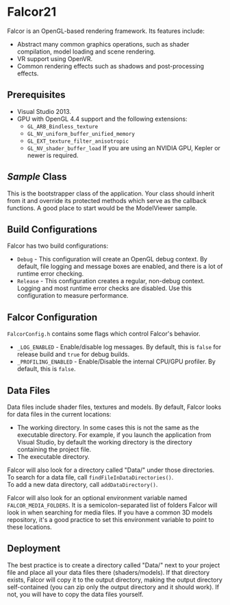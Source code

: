 Falcor21
============

Falcor is an OpenGL-based rendering framework.
Its features include:
* Abstract many common graphics operations, such as shader compilation, model loading and scene rendering.
* VR support using OpenVR.
* Common rendering effects such as shadows and post-processing effects.

Prerequisites
------------------------
* Visual Studio 2013.
* GPU with OpenGL 4.4 support and the following extensions:
	* `GL_ARB_Bindless_texture`
	* `GL_NV_uniform_buffer_unified_memory`
	* `GL_EXT_texture_filter_anisotropic`
	* `GL_NV_shader_buffer_load`
	If you are using an NVIDIA GPU, Kepler or newer is required.
	
*Sample* Class
-------------------
This is the bootstrapper class of the application. Your class should inherit from it and override its protected methods which serve as the callback functions.
A good place to start would be the ModelViewer sample.


Build Configurations
--------------------
Falcor has two build configurations:
* `Debug` - This configuration will create an OpenGL debug context. By default, file logging and message boxes are enabled, and there is a lot of runtime error checking.
* `Release` - This configuration creates a regular, non-debug context. Logging and most runtime error checks are disabled. Use this configuration to measure performance.

Falcor Configuration
--------------------
`FalcorConfig.h` contains some flags which control Falcor's behavior.
* `_LOG_ENABLED` - Enable/disable log messages. By default, this is `false` for release build and `true` for debug builds.
* `_PROFILING_ENABLED` - Enable/Disable the internal CPU/GPU profiler. By default, this is `false`.

Data Files
--------------------
Data files include shader files, textures and models.
By default, Falcor looks for data files in the current locations:
- The working directory. In some cases this is not the same as the executable directory. For example, if you launch the application from Visual Studio, by default the working directory is the directory containing the project file.
- The executable directory.

Falcor will also look for a directory called "Data/" under those directories.<br/>
To search for a data file, call `findFileInDataDirectories()`.<br/>
To add a new data directory, call `addDataDirectory()`.

Falcor will also look for an optional environment variable named `FALCOR_MEDIA_FOLDERS`. It is a semicolon-separated list of folders Falcor will look in when searching for media files. If you have a common 3D models repository, it's a good practice to set this environment variable to point to these locations.

Deployment
----------
The best practice is to create a directory called "Data/" next to your project file and place all your data files there (shaders/models).  If that directory exists, Falcor will copy it to the output directory, making the output directory self-contained (you can zip only the output directory and it should work).  If not, you will have to copy the data files yourself.
